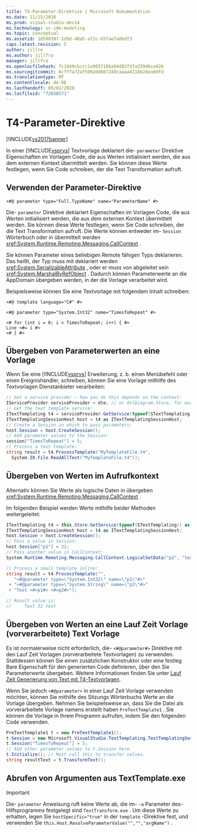 ```yaml
---
title: T4-Parameter-Direktive | Microsoft-Dokumentation
ms.date: 11/15/2016
ms.prod: visual-studio-dev14
ms.technology: vs-ide-modeling
ms.topic: conceptual
ms.assetid: 1d590387-1d9d-40a5-a72c-65fae7a8bdf3
caps.latest.revision: 5
author: jillre
ms.author: jillfra
manager: jillfra
ms.openlocfilehash: 7c1849cbccc1a903716ba94d02f47a339d6ce426
ms.sourcegitcommit: 6cfffa72af599a9d667249caaaa411bb28ea69fd
ms.translationtype: MT
ms.contentlocale: de-DE
ms.lasthandoff: 09/02/2020
ms.locfileid: "72658571"
---
```

# <a name="t4-parameter-directive"></a>T4-Parameter-Direktive
[!INCLUDE[vs2017banner](../includes/vs2017banner.md)]

In einer [!INCLUDE[vsprvs](../includes/vsprvs-md.md)] Textvorlage deklariert die- `parameter` Direktive Eigenschaften im Vorlagen Code, die aus Werten initialisiert werden, die aus dem externen Kontext übermittelt werden. Sie können diese Werte festlegen, wenn Sie Code schreiben, der die Text Transformation aufruft.

## <a name="using-the-parameter-directive"></a>Verwenden der Parameter-Direktive

```
<#@ parameter type="Full.TypeName" name="ParameterName" #>
```

 Die- `parameter` Direktive deklariert Eigenschaften im Vorlagen Code, die aus Werten initialisiert werden, die aus dem externen Kontext übermittelt werden. Sie können diese Werte festlegen, wenn Sie Code schreiben, der die Text Transformation aufruft. Die Werte können entweder im- `Session` Wörterbuch oder in übermittelt werden <xref:System.Runtime.Remoting.Messaging.CallContext> .

 Sie können Parameter eines beliebigen Remote fähigen Typs deklarieren. Das heißt, der Typ muss mit deklariert werden <xref:System.SerializableAttribute> , oder er muss von abgeleitet sein <xref:System.MarshalByRefObject> . Dadurch können Parameterwerte an die AppDomain übergeben werden, in der die Vorlage verarbeitet wird.

 Beispielsweise können Sie eine Textvorlage mit folgendem Inhalt schreiben:

```
<#@ template language="C#" #>

<#@ parameter type="System.Int32" name="TimesToRepeat" #>

<# for (int i = 0; i < TimesToRepeat; i++) { #>
Line <#= i #>
<# } #>

```

## <a name="passing-parameter-values-to-a-template"></a>Übergeben von Parameterwerten an eine Vorlage
 Wenn Sie eine [!INCLUDE[vsprvs](../includes/vsprvs-md.md)] Erweiterung, z. b. einen Menübefehl oder einen Ereignishandler, schreiben, können Sie eine Vorlage mithilfe des Textvorlagen Dienstanbieter verarbeiten:

```csharp
// Get a service provider – how you do this depends on the context:
IServiceProvider serviceProvider = dte; // or dslDiagram.Store, for example
// Get the text template service:
ITextTemplating t4 = serviceProvider.GetService(typeof(STextTemplating)) as ITextTemplating;
ITextTemplatingSessionHost host = t4 as ITextTemplatingSessionHost;
// Create a Session in which to pass parameters:
host.Session = host.CreateSession();
// Add parameter values to the Session:
session["TimesToRepeat"] = 5;
// Process a text template:
string result = t4.ProcessTemplate("MyTemplateFile.t4",
  System.IO.File.ReadAllText("MyTemplateFile.t4"));

```

## <a name="passing-values-in-the-call-context"></a>Übergeben von Werten im Aufrufkontext
 Alternativ können Sie Werte als logische Daten in übergeben <xref:System.Runtime.Remoting.Messaging.CallContext> .

 Im folgenden Beispiel werden Werte mithilfe beider Methoden weitergeleitet:

```csharp
ITextTemplating t4 = this.Store.GetService(typeof(STextTemplating)) as ITextTemplating;
ITextTemplatingSessionHost host = t4 as ITextTemplatingSessionHost;
host.Session = host.CreateSession();
// Pass a value in Session:
host.Session["p1"] = 32;
// Pass another value in CallContext:
System.Runtime.Remoting.Messaging.CallContext.LogicalSetData("p2", "test");

// Process a small template inline:
string result = t4.ProcessTemplate("",
   "<#@parameter type=\"System.Int32\" name=\"p1\"#>"
 + "<#@parameter type=\"System.String\" name=\"p2\"#>"
 + "Test <#=p1#> <#=p2#>");

// Result value is:
//     Test 32 test

```

## <a name="passing-values-to-a-run-time-preprocessed-text-template"></a>Übergeben von Werten an eine Lauf Zeit Vorlage (vorverarbeitete) Text Vorlage
 Es ist normalerweise nicht erforderlich, die- `<#@parameter#>` Direktive mit den Lauf Zeit Vorlagen (vorverarbeitete Textvorlagen) zu verwenden. Stattdessen können Sie einen zusätzlichen Konstruktor oder eine festleg Bare Eigenschaft für den generierten Code definieren, über den Sie Parameterwerte übergeben. Weitere Informationen finden Sie unter [Lauf Zeit Generierung von Text mit T4-Textvorlagen](../modeling/run-time-text-generation-with-t4-text-templates.md).

 Wenn Sie jedoch `<#@parameter>` in einer Lauf Zeit Vorlage verwenden möchten, können Sie mithilfe des Sitzungs Wörterbuchs Werte an die Vorlage übergeben. Nehmen Sie beispielsweise an, dass Sie die Datei als vorverarbeitete Vorlage namens erstellt haben `PreTextTemplate1` . Sie können die Vorlage in Ihrem Programm aufrufen, indem Sie den folgenden Code verwenden.

```csharp
PreTextTemplate1 t = new PreTextTemplate1();
t.Session = new Microsoft.VisualStudio.TextTemplating.TextTemplatingSession();
t.Session["TimesToRepeat"] = 5;
// Add other parameter values to t.Session here.
t.Initialize(); // Must call this to transfer values.
string resultText = t.TransformText();

```

## <a name="obtaining-arguments-from-texttemplateexe"></a>Abrufen von Argumenten aus TextTemplate.exe

> [!IMPORTANT]
> Die- `parameter` Anweisung ruft keine Werte ab, die im- `–a` Parameter des-Hilfsprogramms festgelegt sind `TextTransform.exe` . Um diese Werte zu erhalten, legen Sie `hostSpecific="true"` in der `template` -Direktive fest, und verwenden Sie `this.Host.ResolveParameterValue("","","argName")` .
